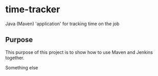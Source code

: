 # time-tracker
Java (Maven) 'application' for tracking time on the job

## Purpose

This purpose of this project is to show how to use Maven and Jenkins together.

Something else

